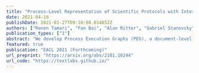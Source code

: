 ```yaml
---
title: "Process-Level Representation of Scientific Protocols with Interactive Annotation"
date: 2021-04-16
publishDate: 2021-01-27T09:10:08.014852Z
authors: ["Ronen Tamari", "Fan Bai", "Alan Ritter", "Gabriel Stanovsky"]
publication_types: ["1"]
abstract: "We develop Process Execution Graphs (PEG), a document-level representation of real-world wet lab biochemistry protocols, addressing challenges such as cross-sentence relations, long-range coreference, grounding, and implicit arguments. We manually annotate PEGs in a corpus of complex lab protocols with a novel interactive textual simulator that keeps track of entity traits and semantic constraints during annotation. We use this data to develop graph-prediction models, finding them to be good at entity identification and local relation extraction, while our corpus facilitates further exploration of challenging long-range relations."
featured: true
publication: "EACL 2021 (Forthcoming)"
url_preprint: "https://arxiv.org/abs/2101.10244"
url_code: "https://textlabs.github.io/"
---
```


